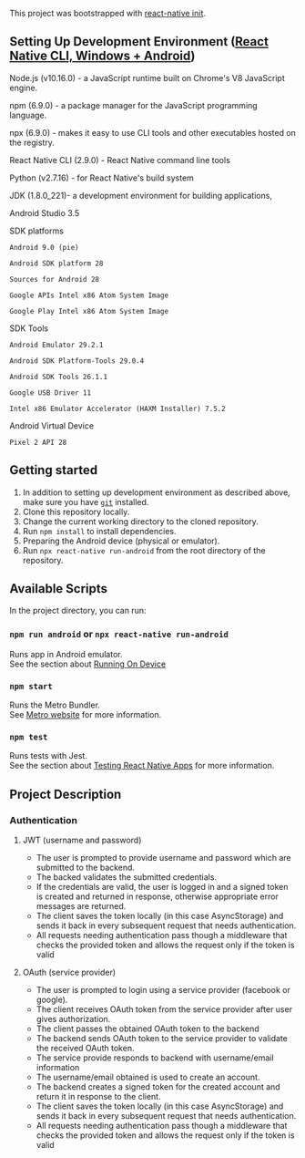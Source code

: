 This project was bootstrapped with [react-native init](https://github.com/react-native-community/cli).

## Setting Up Development Environment ([React Native CLI, Windows + Android](https://facebook.github.io/react-native/docs/getting-started))

Node.js (v10.16.0) - a JavaScript runtime built on Chrome's V8 JavaScript engine.

npm (6.9.0) - a package manager for the JavaScript programming language.

npx (6.9.0) - makes it easy to use CLI tools and other executables hosted on the registry.

React Native CLI (2.9.0) - React Native command line tools

Python  (v2.7.16) - for React Native's build system

JDK  (1.8.0_221)- a development environment for building applications, 

Android Studio 3.5

SDK platforms

	Android 9.0 (pie)

	Android SDK platform 28

	Sources for Android 28

	Google APIs Intel x86 Atom System Image

	Google Play Intel x86 Atom System Image

SDK Tools

	Android Emulator 29.2.1

	Android SDK Platform-Tools 29.0.4

	Android SDK Tools 26.1.1

	Google USB Driver 11

	Intel x86 Emulator Accelerator (HAXM Installer) 7.5.2

Android Virtual Device

	Pixel 2 API 28

## Getting started
1. 	In addition to setting up development environment as described above, make sure you have [`git`](https://git-scm.com/) installed.
2. 	Clone this repository locally.
3.  Change the current working directory to the cloned repository.
4.	Run `npm install` to install dependencies.
5.	Preparing the Android device (physical or emulator).
6. 	Run `npx react-native run-android` from the root directory of the repository.



## Available Scripts

In the project directory, you can run:

### `npm run android` or `npx react-native run-android`
 
Runs app in Android emulator.<br>
See the section about [Running On Device](https://facebook.github.io/react-native/docs/running-on-device)

### `npm start`

Runs the Metro Bundler.<br>
See [Metro website](https://facebook.github.io/metro/en/) for more information.

### `npm test`

Runs tests with Jest.<br>
See the section about [Testing React Native Apps](https://jestjs.io/docs/en/tutorial-react-native) for more information.

## Project Description

### Authentication

1. JWT (username and password)
	- The user is prompted to provide username and password which are submitted to the backend.
	- The backed validates the submitted credentials.
	- If the credentials are valid, the user is logged in and a signed token is created and returned in response, otherwise appropriate error messages are returned.
	- The client saves the token locally (in this case AsyncStorage) and sends it back in every subsequent request that needs authentication.
	- All requests needing authentication pass though a middleware that checks the provided token and allows the request only if the token is valid
	
2. OAuth (service provider)
	- The user is prompted to login using a service provider (facebook or google).
	- The client receives OAuth token from the service provider after user gives authorization.
	- The client passes the obtained OAuth token to the backend
	- The backend sends OAuth token to the service provider to validate the  received OAuth token. 
	- The service provide responds to backend with username/email information
	- The username/email obtained is used to create an account.
	- The backend creates a signed token for the created account and return it in response to the client. 
	- The client saves the token locally (in this case AsyncStorage) and sends it back in every subsequent request that needs authentication.
	- All requests needing authentication pass though a middleware that checks the provided token and allows the request only if the token is valid